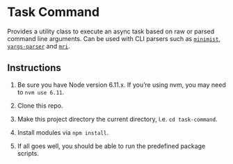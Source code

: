 # Task Command

Provides a utility class to execute an async task based on raw or parsed command line arguments. Can be used with CLI parsers such as [`minimist`](https://github.com/substack/minimist), [`yargs-parser`](https://github.com/yargs/yargs-parser) and [`mri`](https://github.com/lukeed/mri).


## Instructions

1. Be sure you have Node version 6.11.x. If you’re using nvm, you may need to `nvm use 6.11`.

2. Clone this repo.

3. Make this project directory the current directory, i.e. `cd task-command`.

4. Install modules via `npm install`.

5. If all goes well, you should be able to run the predefined package scripts.
